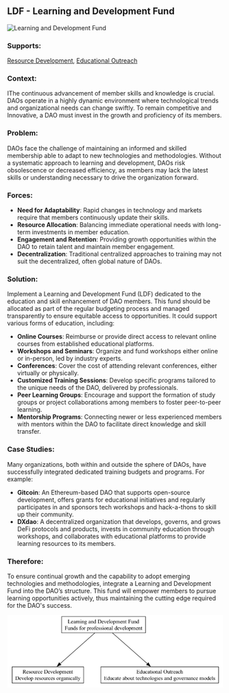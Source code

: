 ## LDF - Learning and Development Fund

![Learning and Development Fund](./output/illustration/learning_and_development_fund_illustration_v3.png)

### Supports:

[Resource Development](./resource_development.html), [Educational Outreach](education_outreach.md)

### Context:

IThe continuous advancement of member skills and knowledge is crucial. DAOs operate in a highly dynamic environment where technological trends and organizational needs can change swiftly. To remain competitive and Innovative, a DAO must invest in the growth and proficiency of its members.

### Problem:

DAOs face the challenge of maintaining an informed and skilled membership able to adapt to new technologies and methodologies. Without a systematic approach to learning and development, DAOs risk obsolescence or decreased efficiency, as members may lack the latest skills or understanding necessary to drive the organization forward.

### Forces:

- **Need for Adaptability**: Rapid changes in technology and markets require that members continuously update their skills.
- **Resource Allocation**: Balancing immediate operational needs with long-term investments in member education.
- **Engagement and Retention**: Providing growth opportunities within the DAO to retain talent and maintain member engagement.
- **Decentralization**: Traditional centralized approaches to training may not suit the decentralized, often global nature of DAOs.

### Solution:

Implement a Learning and Development Fund (LDF) dedicated to the education and skill enhancement of DAO members. This fund should be allocated as part of the regular budgeting process and managed transparently to ensure equitable access to opportunities. It could support various forms of education, including:

- **Online Courses**: Reimburse or provide direct access to relevant online courses from established educational platforms.
- **Workshops and Seminars**: Organize and fund workshops either online or in-person, led by industry experts.
- **Conferences**: Cover the cost of attending relevant conferences, either virtually or physically.
- **Customized Training Sessions**: Develop specific programs tailored to the unique needs of the DAO, delivered by professionals.
- **Peer Learning Groups**: Encourage and support the formation of study groups or project collaborations among members to foster peer-to-peer learning.
- **Mentorship Programs**: Connecting newer or less experienced members with mentors within the DAO to facilitate direct knowledge and skill transfer.

### Case Studies:

Many organizations, both within and outside the sphere of DAOs, have successfully integrated dedicated training budgets and programs. For example:

- **Gitcoin**: An Ethereum-based DAO that supports open-source development, offers grants for educational initiatives and regularly participates in and sponsors tech workshops and hack-a-thons to skill up their community.
- **DXdao**: A decentralized organization that develops, governs, and grows DeFi protocols and products, invests in community education through workshops, and collaborates with educational platforms to provide learning resources to its members.

### Therefore:

To ensure continual growth and the capability to adopt emerging technologies and methodologies, integrate a Learning and Development Fund into the DAO’s structure. This fund will empower members to pursue learning opportunities actively, thus maintaining the cutting edge required for the DAO's success.

![Learning and Development Fund](./output/learning_and_development_fund_specific_graph_v3.png)

